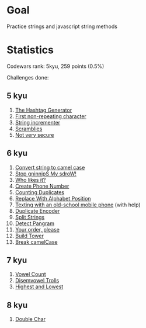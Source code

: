 # Goal
Practice strings and javascript string methods

# Statistics
Codewars rank: 5kyu, 259 points (0.5%)

Challenges done:

## 5 kyu
1. [The Hashtag Generator](https://www.codewars.com/kata/52449b062fb80683ec000024)
2. [First non-repeating character](https://www.codewars.com/kata/52bc74d4ac05d0945d00054e)
3. [String incrementer](https://www.codewars.com/kata/54a91a4883a7de5d7800009c)
4. [Scramblies](https://www.codewars.com/kata/55c04b4cc56a697bb0000048)
5. [Not very secure](https://www.codewars.com/kata/526dbd6c8c0eb53254000110)

## 6 kyu
1. [Convert string to camel case](https://www.codewars.com/kata/517abf86da9663f1d2000003)
2. [Stop gninnipS My sdroW!](https://www.codewars.com/kata/5264d2b162488dc400000001)
3. [Who likes it?](https://www.codewars.com/kata/5266876b8f4bf2da9b000362)
4. [Create Phone Number](https://www.codewars.com/kata/525f50e3b73515a6db000b83)
5. [Counting Duplicates](https://www.codewars.com/kata/54bf1c2cd5b56cc47f0007a1)
6. [Replace With Alphabet Position](https://www.codewars.com/kata/546f922b54af40e1e90001da)
7. [Texting with an old-school mobile phone](https://www.codewars.com/kata/5ca24526b534ce0018a137b5) (with help)
8. [Duplicate Encoder](https://www.codewars.com/kata/54b42f9314d9229fd6000d9c)
9. [Split Strings](https://www.codewars.com/kata/515de9ae9dcfc28eb6000001)
10. [Detect Pangram](https://www.codewars.com/kata/545cedaa9943f7fe7b000048)
11. [Your order, please](https://www.codewars.com/kata/55c45be3b2079eccff00010f)
12. [Build Tower](https://www.codewars.com/kata/576757b1df89ecf5bd00073b)
13. [Break camelCase](https://www.codewars.com/kata/5208f99aee097e6552000148)
    
## 7 kyu
1. [Vowel Count](https://www.codewars.com/kata/54ff3102c1bad923760001f3)
2. [Disemvowel Trolls](https://www.codewars.com/kata/52fba66badcd10859f00097e)
3. [Highest and Lowest](https://www.codewars.com/kata/554b4ac871d6813a03000035)

## 8 kyu
1. [Double Char](https://www.codewars.com/kata/56b1f01c247c01db92000076)
